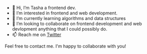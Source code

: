 - 👋 Hi, I’m Tasha a frontend dev.
- 👀 I’m interested in frontend and web development.
- 🌱 I’m currently learning algorithms and data structures
- 💞️ I’m looking to collaborate on frontend development and web devlopment anything that I could possibly do.
- 📫 Reach me on [Twitter](https://twitter.com/tashasyar) 

Feel free to contact me. I'm happy to collaborate with you!

<!---
tash2020/tash2020 is a ✨ special ✨ repository because its `README.md` (this file) appears on your GitHub profile.
You can click the Preview link to take a look at your changes.
--->
